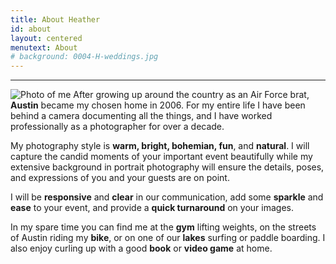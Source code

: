 ```yaml
---
title: About Heather
id: about
layout: centered
menutext: About
# background: 0004-H-weddings.jpg
---
```


------

![Photo of me](/gallery/0006-V-weddings.jpg "Heather Loomis") After growing up around the country as an Air Force brat, **Austin** became my chosen home in 2006. For my entire life I have been behind a camera documenting all the things, and I have worked professionally as a photographer for over a decade. 

My photography style is **warm, bright, bohemian, fun**, and **natural**. I will capture the candid moments of your important event beautifully while my extensive background in portrait photography will ensure the details, poses, and expressions of you and your guests are on point.

I will be **responsive** and **clear** in our communication, add some **sparkle** and **ease** to your event, and provide a **quick turnaround** on your images.

In my spare time you can find me at the **gym** lifting weights, on the streets of Austin riding my **bike**, or on one of our **lakes** surfing or paddle boarding. I also enjoy curling up with a good **book** or **video game** at home.
